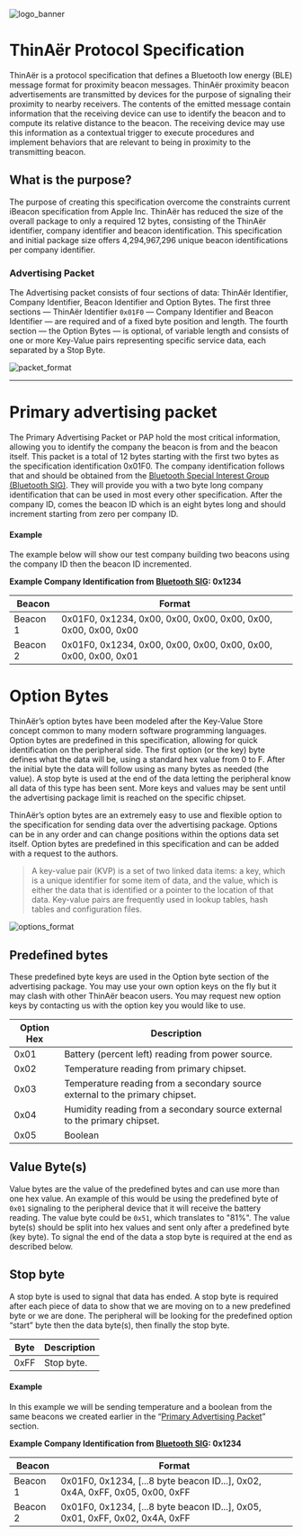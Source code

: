 ![logo_banner]

# ThinAër Protocol Specification
ThinAër is a protocol specification that defines a Bluetooth low energy (BLE) message format for proximity beacon messages. ThinAër proximity beacon advertisements are transmitted by devices for the purpose of signaling their proximity to nearby receivers. The contents of the emitted message contain information that the receiving device can use to identify the beacon and to compute its relative distance to the beacon. The receiving device may use this information as a contextual trigger to execute procedures and implement behaviors that are relevant to being in proximity to the transmitting beacon.


## What is the purpose?
The purpose of creating this specification overcome the constraints current iBeacon specification from Apple Inc. ThinAër has reduced the size of the overall package to only a required 12 bytes, consisting of the ThinAër identifier, company identifier and beacon identification. This specification and initial package size offers 4,294,967,296 unique beacon identifications per company identifier.


### Advertising Packet
The Advertising packet consists of four sections of data: ThinAër Identifier, Company Identifier, Beacon Identifier and Option Bytes. The first three sections — ThinAër Identifier `0x01F0` — Company Identifier and Beacon Identifier — are required and of a fixed byte position and length. The fourth section — the Option Bytes — is optional, of variable length and consists of one or more Key-Value pairs representing specific service data, each separated by a Stop Byte.

![packet_format]

----

# Primary advertising packet
The Primary Advertising Packet or PAP hold the most critical information, allowing you to identify the company the beacon is from and the beacon itself. This packet is a total of 12 bytes starting with the first two bytes as the specification identification 0x01F0. The company identification follows that and should be obtained from the [Bluetooth Special Interest Group (Bluetooth SIG)](https://www.bluetooth.org/en-us/specification/assigned-numbers/company-identifiers). They will provide you with a two byte long company identification that can be used in most every other specification. After the company ID, comes the beacon ID which is an eight bytes long and should increment starting from zero per company ID.

#### Example
The example below will show our test company building two beacons using the company ID then the beacon ID incremented.


__Example Company Identification from [Bluetooth SIG](https://www.bluetooth.org/en-us/specification/assigned-numbers/company-identifiers): 0x1234__

Beacon | Format
--- | ---
Beacon 1 | 0x01F0, 0x1234, 0x00, 0x00, 0x00, 0x00, 0x00, 0x00, 0x00, 0x00
Beacon 2 | 0x01F0, 0x1234, 0x00, 0x00, 0x00, 0x00, 0x00, 0x00, 0x00, 0x01


# Option Bytes
ThinAër’s option bytes have been modeled after the Key-Value Store concept common to many modern software programming languages. Option bytes are predefined in this specification, allowing for quick identification on the peripheral side. The first option (or the key) byte defines what the data will be, using a standard hex value from 0 to F. After the initial byte the data will follow using as many bytes as needed (the value). A stop byte is used at the end of the data letting the peripheral know all data of this type has been sent. More keys and values may be sent until the advertising package limit is reached on the specific chipset.


ThinAër’s option bytes are an extremely easy to use and flexible option to the specification for sending data over the advertising package. Options can be in any order and can change positions within the options data set itself. Option bytes are predefined in this specification and can be added with a request to the authors.

> A key-value pair (KVP) is a set of two linked data items: a key, which is a unique identifier for some item of data, and the value, which is either the data that is identified or a pointer to the location of that data. Key-value pairs are frequently used in lookup tables, hash tables and configuration files.

![options_format]

## Predefined bytes
These predefined byte keys are used in the Option byte section of the advertising package. You may use your own option keys on the fly but it may clash with other ThinAër beacon users. You may request new option keys by contacting us with the option key you would like to use.

Option Hex | Description
--- | ---
0x01 | Battery (percent left) reading from power source.
0x02 | Temperature reading from primary chipset.
0x03 | Temperature reading from a secondary source external to the primary chipset.
0x04 | Humidity reading from a secondary source external to the primary chipset.
0x05 | Boolean


## Value Byte(s)
Value bytes are the value of the predefined bytes and can use more than one hex value. An example of this would be using the predefined byte of `0x01` signaling to the peripheral device that it will receive the battery reading. The value byte could be `0x51`, which translates to "81%". The value byte(s) should be split into hex values and sent only after a predefined byte (key byte). To signal the end of the data a stop byte is required at the end as described below.



## Stop byte
A stop byte is used to signal that data has ended. A stop byte is required after each piece of data to show that we are moving on to a new predefined byte or we are done. The peripheral will be looking for the predefined option “start” byte then the data byte(s), then finally the stop byte.

Byte | Description
--- | ---
0xFF | Stop byte.


#### Example
In this example we will be sending temperature and a boolean from the same beacons we created earlier in the “[Primary Advertising Packet](https://github.com/Kloudnation/thinaer#primary-advertising-packet)” section.


__Example Company Identification from [Bluetooth SIG](https://www.bluetooth.org/en-us/specification/assigned-numbers/company-identifiers): 0x1234__

Beacon | Format
--- | ---
Beacon 1 | 0x01F0, 0x1234, [...8 byte beacon ID...], 0x02, 0x4A, 0xFF, 0x05, 0x00, 0xFF
Beacon 2 | 0x01F0, 0x1234, [...8 byte beacon ID...], 0x05, 0x01, 0xFF, 0x02, 0x4A, 0xFF


[logo_banner]: https://raw.githubusercontent.com/Kloudnation/thinaer/master/images/ThinAer-banner725wide.png "logo_banner"
[packet_format]: https://raw.githubusercontent.com/Kloudnation/thinaer/master/figures/packet_format.png "packet format"
[options_format]: https://raw.githubusercontent.com/Kloudnation/thinaer/master/figures/options_format.png "options format"
